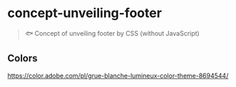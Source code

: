 # concept-unveiling-footer

> :fish: Concept of unveiling footer by CSS (without JavaScript)

## Colors

https://color.adobe.com/pl/grue-blanche-lumineux-color-theme-8694544/
